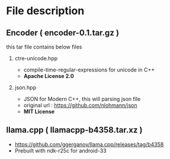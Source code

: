 # File description

## Encoder ( encoder-0.1.tar.gz )

this tar file contains below files

1. ctre-unicode.hpp
   - compile-time-regular-expressions for unicode in C++
   - **Apache License 2.0**

2. json.hpp
   - JSON for Modern C++, this will parsing json file
   - original url : https://github.com/nlohmann/json
   - **MIT License**

## llama.cpp ( llamacpp-b4358.tar.xz )

- https://github.com/ggerganov/llama.cpp/releases/tag/b4358
- Prebuilt with ndk-r25c for android-33
